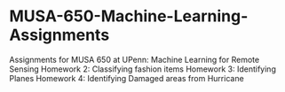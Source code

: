 # MUSA-650-Machine-Learning-Assignments
Assignments for MUSA 650 at UPenn: Machine Learning for Remote Sensing
Homework 2: Classifying fashion items
Homework 3: Identifying Planes
Homework 4: Identifying Damaged areas from Hurricane
